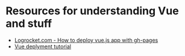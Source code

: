 # Resources for understanding Vue and stuff

- [Logrocket.com - How to deploy vue.js app with gh-pages](https://blog.logrocket.com/build-deploy-vue-js-app-github-pages/)
- [Vue deplyment tutorial](https://cli.vuejs.org/guide/deployment.html#cors)
